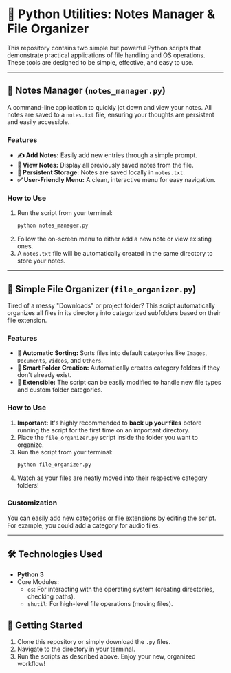  # 🐍 Python Utilities: Notes Manager & File Organizer

This repository contains two simple but powerful Python scripts that demonstrate practical applications of file handling and OS operations. These tools are designed to be simple, effective, and easy to use.

---

## 📝 Notes Manager (`notes_manager.py`)

A command-line application to quickly jot down and view your notes. All notes are saved to a `notes.txt` file, ensuring your thoughts are persistent and easily accessible.

### Features
*   **✍️ Add Notes:** Easily add new entries through a simple prompt.
*   **👀 View Notes:** Display all previously saved notes from the file.
*   **💾 Persistent Storage:** Notes are saved locally in `notes.txt`.
*   **✅ User-Friendly Menu:** A clean, interactive menu for easy navigation.

### How to Use
1.  Run the script from your terminal:
    ```bash
    python notes_manager.py
    ```
2.  Follow the on-screen menu to either add a new note or view existing ones.
3.  A `notes.txt` file will be automatically created in the same directory to store your notes.

---

## 📂 Simple File Organizer (`file_organizer.py`)

Tired of a messy "Downloads" or project folder? This script automatically organizes all files in its directory into categorized subfolders based on their file extension.

### Features
*   **🤖 Automatic Sorting:** Sorts files into default categories like `Images`, `Documents`, `Videos`, and `Others`.
*   **📁 Smart Folder Creation:** Automatically creates category folders if they don't already exist.
*   **🔧 Extensible:** The script can be easily modified to handle new file types and custom folder categories.

### How to Use
1.  **Important:** It's highly recommended to **back up your files** before running the script for the first time on an important directory.
2.  Place the `file_organizer.py` script inside the folder you want to organize.
3.  Run the script from your terminal:
    ```bash
    python file_organizer.py
    ```
4.  Watch as your files are neatly moved into their respective category folders!

### Customization
You can easily add new categories or file extensions by editing the script. For example, you could add a category for audio files.

---

## 🛠️ Technologies Used

*   **Python 3**
*   Core Modules:
    *   `os`: For interacting with the operating system (creating directories, checking paths).
    *   `shutil`: For high-level file operations (moving files).

## 🚀 Getting Started

1.  Clone this repository or simply download the `.py` files.
2.  Navigate to the directory in your terminal.
3.  Run the scripts as described above. Enjoy your new, organized workflow!
